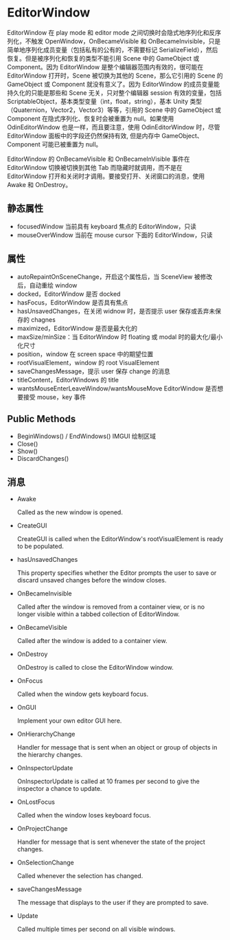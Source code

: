 # EditorWindow

EditorWindow 在 play mode 和 editor mode 之间切换时会隐式地序列化和反序列化，不触发 OpenWindow，OnBecameVisible 和 OnBecameInvisible，只是简单地序列化成员变量（包括私有的公有的，不需要标记 SerializeField），然后恢复。但是被序列化和恢复的类型不能引用 Scene 中的 GameObject 或 Component。因为 EditorWindow 是整个编辑器范围内有效的，很可能在 EditorWindow 打开时，Scene 被切换为其他的 Scene，那么它引用的 Scene 的 GameObject 或 Component 就没有意义了。因为 EditorWindow 的成员变量能持久化的只能是那些和 Scene 无关，只对整个编辑器 session 有效的变量，包括 ScriptableObject，基本类型变量（int，float，string），基本 Unity 类型（Quaternion，Vector2，Vector3）等等，引用的 Scene 中的 GameObject 或 Component 在隐式序列化、恢复时会被重置为 null。如果使用 OdinEditorWindow 也是一样，而且要注意，使用 OdinEditorWindow 时，尽管 EditorWindow 面板中的字段还仍然保持有效, 但是内存中 GameObject、Component 可能已被重置为 null。

EditorWindow 的 OnBecameVisible 和 OnBecameInVisible 事件在 EditorWindow 切换被切换到其他 Tab 而隐藏时就调用，而不是在 EditorWindow 打开和关闭时才调用。要接受打开、关闭窗口的消息，使用 Awake 和 OnDestroy。

## 静态属性

- focusedWindow 当前具有 keyboard 焦点的 EditorWindow，只读
- mouseOverWindow 当前在 mouse cursor 下面的 EditorWindow，只读

## 属性

- autoRepaintOnSceneChange，开启这个属性后，当 SceneView 被修改后，自动重绘 window
- docked，EditorWindow 是否 docked
- hasFocus，EditorWindow 是否具有焦点
- hasUnsavedChanges，在关闭 widnow 时，是否提示 user 保存或丢弃未保存的 chagnes
- maximized，EditorWindow 是否是最大化的
- maxSize/minSize：当 EditorWindow 时 floating 或 modal 时的最大化/最小化尺寸
- position，window 在 screen space 中的期望位置
- rootVisualElement，window 的 root VisualElement
- saveChangesMessage，提示 user 保存 change 的消息
- titleContent，EditorWindows 的 title
- wantsMouseEnterLeaveWindow/wantsMouseMove EditorWindow 是否想要接受 mouse，key 事件

## Public Methods

- BeginWindows() / EndWindows() IMGUI 绘制区域
- Close()
- Show()
- DiscardChanges()


## 消息

- Awake

  Called as the new window is opened.

- CreateGUI
  
  CreateGUI is called when the EditorWindow's rootVisualElement is ready to be populated.

- hasUnsavedChanges

  This property specifies whether the Editor prompts the user to save or discard unsaved changes before the window closes.

- OnBecameInvisible

  Called after the window is removed from a container view, or is no longer visible within a tabbed collection of EditorWindow.

- OnBecameVisible

  Called after the window is added to a container view.

- OnDestroy

  OnDestroy is called to close the EditorWindow window.

- OnFocus

  Called when the window gets keyboard focus.

- OnGUI

  Implement your own editor GUI here.

- OnHierarchyChange

  Handler for message that is sent when an object or group of objects in the hierarchy changes.

- OnInspectorUpdate

  OnInspectorUpdate is called at 10 frames per second to give the inspector a chance to update.

- OnLostFocus

  Called when the window loses keyboard focus.

- OnProjectChange

  Handler for message that is sent whenever the state of the project changes.

- OnSelectionChange

  Called whenever the selection has changed.

- saveChangesMessage

  The message that displays to the user if they are prompted to save.

- Update

  Called multiple times per second on all visible windows.

